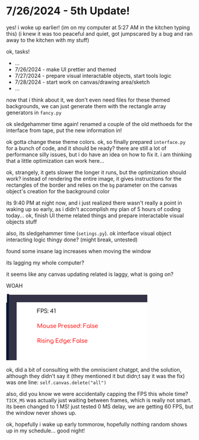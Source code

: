 # 7/26/2024 - 5th Update!

yes! i woke up earlier! (im on my computer at 5:27 AM in the kitchen typing this) (i knew it was too peaceful and quiet, got jumpscared by a bug and ran away to the kitchen with my stuff)

ok, tasks!

- ...
- 7/26/2024 - make UI prettier and themed
- 7/27/2024 - prepare visual interactable objects, start tools logic
- 7/28/2024 - start work on canvas/drawing area/sketch
- ...

now that i think about it, we don't even need files for these themed backgrounds, we can just generate them with the rectangle array generators in `fancy.py`

ok sledgehammer time again! renamed a couple of the old methoeds for the interface from tape, put the new information in!

ok gotta change these theme colors. ok, so finally prepared `interface.py` for a bunch of code, and it should be ready? there are still a lot of performance silly issues, but i do have an idea on how to fix it. i am thinking that a little optimization can work here...

ok, strangely, it gets slower the longer it runs, but the optimization should work? instead of rendering the entire image, it gives instructions for the rectangles of the border and relies on the `bg` parameter on the canvas object's creation for the background color

its 9:40 PM at night now, and i just realized there wasn't really a point in waking up so early, as i didn't accomplish my plan of 5 hours of coding today... ok, finish UI theme related things and prepare interactable visual objects stuff

also, its sledgehammer time (`setings.py`). ok interface visual object interacting logic thingy done? (might break, untested)

found some insane lag increases when moving the window

its lagging my whole computer?

it seems like any canvas updating related is laggy, what is going on?

WOAH

![im travelling at the speed of light](</updatelogs/images/072024/07262024 - 1.png>)

ok, did a bit of consulting with the omniscient chatgpt, and the solution, although they didn't say it (they mentioned it but didn;t say it was the fix) was one line: `self.canvas.delete("all")`

also, did you know we were accidentally capping the FPS this whole time? `TICK_MS` was actually just waiting between frames, which is really not smart. its been changed to 1 MS! just tested 0 MS delay, we are getting 60 FPS, but the window never shows up.

ok, hopefully i wake up early tommorow, hopefully nothing random shows up in my schedule... good night!